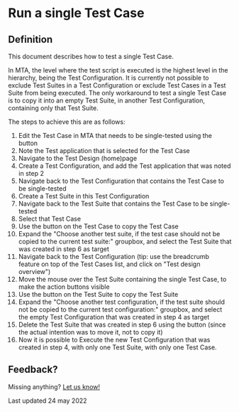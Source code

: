 # Run a single Test Case

## Definition

This document describes how to test a single Test Case.

In MTA, the level where the test script is executed is the highest level in the hierarchy, being the Test Configuration. It is currently not possible to exclude Test Suites in a Test Configuration or exclude Test Cases in a Test Suite from being executed. The only workaround to test a single Test Case is to copy it into an empty Test Suite, in another Test Configuration, containing only that Test Suite.

The steps to achieve this are as follows:
1. Edit the Test Case in MTA that needs to be single-tested using the <i class="fa fa-pencil" ></i> button
2. Note the Test application that is selected for the Test Case
3. Navigate to the Test Design (home)page
4. Create a Test Configuration, and add the Test application that was noted in step 2
5. Navigate back to the Test Configuration that contains the Test Case to be single-tested
6. Create a Test Suite in this Test Configuration
7. Navigate back to the Test Suite that contains the Test Case to be single-tested
8. Select that Test Case
9. Use the <i class="fa fa-copy" ></i> button on the Test Case to copy the Test Case
10. Expand the "Choose another test suite, if the test case should not be copied to the current test suite:" groupbox, and select the Test Suite that was created in step 6 as target
11. Navigate back to the Test Configuration (tip: use the breadcrumb feature on top of the Test Cases list, and click on "Test design overview")
12. Move the mouse over the Test Suite containing the single Test Case, to make the action buttons visible
13. Use the <i class="fa fa-copy" ></i> button on the Test Suite to copy the Test Suite
14. Expand the "Choose another test configuration, if the test suite should not be copied to the current test configuration:" groupbox, and select the empty Test Configuration that was created in step 4 as target
15. Delete the Test Suite that was created in step 6 using the <i class="fa fa-trash-alt" ></i> button (since the actual intention was to move it, not to copy it)
16. Now it is possible to Execute the new Test Configuration that was created in step 4, with only one Test Suite, with only one Test Case.


## Feedback?
Missing anything? [Let us know!](mailto:support@menditect.com)

Last updated 24 may 2022